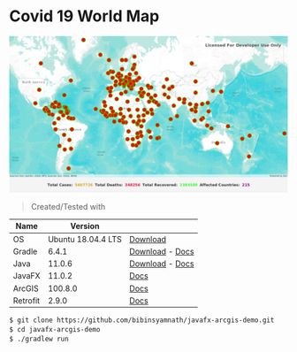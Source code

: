 # Covid 19 World Map

![screebshot](/screenshots/screenshot.png)

>Created/Tested with

|Name|Version||
|-|-|-|
|OS|Ubuntu 18.04.4 LTS|[Download](https://ubuntu.com/download)
|Gradle|6.4.1|[Download](https://gradle.org/releases) - [Docs](https://docs.gradle.org/6.4.1/userguide/userguide.html)
|Java|11.0.6|[Download](https://adoptopenjdk.net/?variant=openjdk11&jvmVariant=hotspot) - [Docs](https://docs.oracle.com/en/java/javase/11/docs/api/index.html)
|JavaFX|11.0.2|[Docs](https://openjfx.io/javadoc/11/)
|ArcGIS|100.8.0|[Docs](https://developers.arcgis.com/java/latest)
|Retrofit|2.9.0|[Docs](https://square.github.io/retrofit/)


```bash
$ git clone https://github.com/bibinsyamnath/javafx-arcgis-demo.git
$ cd javafx-arcgis-demo
$ ./gradlew run
```
